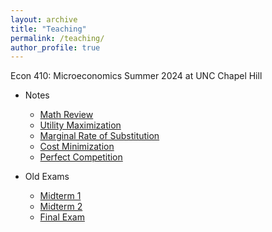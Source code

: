 ```yaml
---
layout: archive
title: "Teaching"
permalink: /teaching/
author_profile: true
---
```


<!-- {% if author.googlescholar %}
  You can also find my articles on <u><a href="{{author.googlescholar}}">my Google Scholar profile</a>.</u>
{% endif %}

{% include base_path %}

{% for post in site.publications reversed %}
  {% include archive-single.html %}
{% endfor %} -->
Econ 410: Microeconomics
Summer 2024 at UNC Chapel Hill
* Notes
  * <a href="https://augustbruno.github.io/files/math_review.pdf" target="_blank">Math Review</a>
  * <a href="https://augustbruno.github.io/_pages/utility_maximization.pdf" target="_blank">Utility Maximization</a>
  * <a href="https://augustbruno.github.io/_pages/mrs.pdf" target="_blank">Marginal Rate of Substitution</a>
  * <a href="https://augustbruno.github.io/_pages/cost_min.pdf" target="_blank">Cost Minimization</a>
  * <a href="https://augustbruno.github.io/_pages/perfect_competition.pdf" target="_blank">Perfect Competition</a>

* Old Exams
  * <a href="https://augustbruno.github.io/files/midterm1.pdf" target="_blank">Midterm 1</a>
  * <a href="https://augustbruno.github.io/files/midterm2.pdf" target="_blank">Midterm 2</a>
  * <a href="https://augustbruno.github.io/files/final_exam.pdf" target="_blank">Final Exam</a>